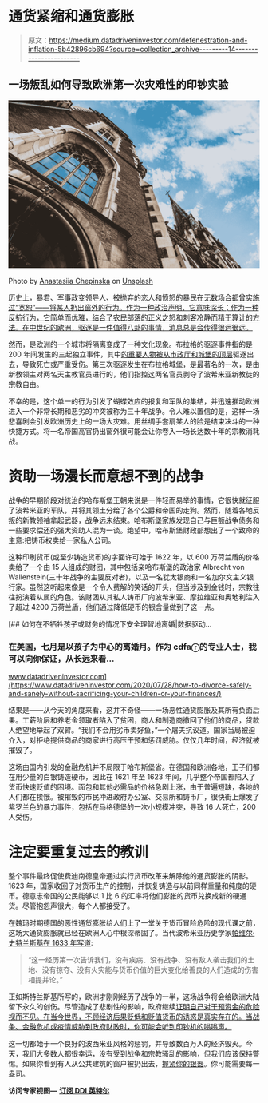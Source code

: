 # 通货紧缩和通货膨胀

> 原文：<https://medium.datadriveninvestor.com/defenestration-and-inflation-5b42896cb694?source=collection_archive---------14----------------------->

## 一场叛乱如何导致欧洲第一次灾难性的印钞实验

![](img/82b8cbbdabb59dbab64eec8f40b0c2df.png)

Photo by [Anastasiia Chepinska](https://unsplash.com/@anastasiiachepinska?utm_source=medium&utm_medium=referral) on [Unsplash](https://unsplash.com?utm_source=medium&utm_medium=referral)

历史上，暴君、军事政变领导人、被抛弃的恋人和愤怒的暴民在[无数场合都曾实施过“宽恕”——将某人扔出窗外的行为。作为一种政治声明，它意味深长；作为一种反抗行为，它简单而优雅，结合了农民部落的正义之怒和刺客冷静而精于算计的方法。在中世纪的欧洲，驱逐是一件值得八卦的事情，消息总是会传得很远很远。](https://www.journals.uchicago.edu/doi/full/10.1086/690123?mobileUi=0&)

然而，是欧洲的一个城市将隔离变成了一种文化现象。布拉格的驱逐事件指的是 200 年间发生的三起独立事件，其中[的重要人物被从市政厅和城堡的顶层](https://www.newstatesman.com/2017/10/bohemian-rhapsody-two-defenstrations-prague)驱逐出去，导致死亡或严重受伤。第三次驱逐发生在布拉格城堡，是最著名的一次，是由新教领主对两名天主教官员进行的，他们指控这两名官员剥夺了波希米亚新教徒的宗教自由。

不幸的是，这个单一的行为引发了蝴蝶效应的报复和军队的集结，并迅速推动欧洲进入一个非常长期和恶劣的冲突被称为三十年战争。令人难以置信的是，这样一场悲喜剧会引发欧洲历史上的一场大灾难。用丝绸手套扇某人的脸是结束决斗的一种快捷方式。将一名帝国高官扔出窗外很可能会让你卷入一场长达数十年的宗教消耗战。

# **资助一场漫长而意想不到的战争**

战争的早期阶段对统治的哈布斯堡王朝来说是一件轻而易举的事情，它很快就征服了波希米亚的军队，并将其领土分给了各个公爵和帝国的走狗。然而，随着各地反叛的新教领袖拿起武器，战争远未结束。哈布斯堡家族发现自己与巨额战争债务和一些要求偿还的强大资助人混为一谈。绝望中，哈布斯堡财政部想出了一个致命的主意:把铸币权卖给一家私人公司。

这种印刷货币(或至少铸造货币)的字面许可始于 1622 年，以 600 万荷兰盾的价格卖给了一个由 15 人组成的财团，其中包括亲哈布斯堡的政治家 Albrecht von Wallenstein(三十年战争的主要反对者)，以及一名犹太银商和一名加尔文主义银行家。虽然这听起来像是一个令人费解的笑话的开头，但当涉及到金钱时，宗教往往扮演着从属的角色。该财团从其私人铸币厂向波希米亚、摩拉维亚和奥地利注入了超过 4200 万荷兰盾，他们通过降低硬币的银含量做到了这一点。

[](https://www.datadriveninvestor.com/2020/07/28/how-to-divorce-safely-and-sanely-without-sacrificing-your-children-or-your-finances/) [## 如何在不牺牲孩子或财务的情况下安全理智地离婚|数据驱动…

### 在美国，七月是以孩子为中心的离婚月。作为 cdfaⓡ的专业人士，我可以向你保证，从长远来看…

www.datadriveninvestor.com](https://www.datadriveninvestor.com/2020/07/28/how-to-divorce-safely-and-sanely-without-sacrificing-your-children-or-your-finances/) 

结果是——从今天的角度来看，这并不奇怪——一场恶性通货膨胀及其所有负面后果。工薪阶层和养老金领取者陷入了贫困，商人和制造商撤回了他们的商品，贷款人绝望地举起了双臂。“我们不会用劣币卖好鱼，”一个屠夫抗议道。国家当局被迫介入，对拒绝提供商品的商家进行高压干预和惩罚威胁。仅仅几年时间，经济就被摧毁了。

这场由国内引发的金融危机并不局限于哈布斯堡省。在德国和欧洲各地，王子们都在用少量的白银铸造硬币，因此在 1621 年至 1623 年间，几乎整个帝国都陷入了货币快速贬值的困境。面包和其他必需品的价格急剧上涨，由于普遍短缺，各地的人们都在挨饿。被摧毁的市民冲进政府办公室、交易所和铸币厂，很快街上爆发了紫罗兰色的暴力事件，包括在马格德堡的一次小规模冲突，导致 16 人死亡，200 人受伤。

# 注定要重复过去的教训

整个事件最终促使费迪南德皇帝通过实行货币改革来解除他的通货膨胀的阴影。1623 年，国家收回了对货币生产的控制，并恢复铸造与以前同样重量和纯度的硬币。德意志帝国的公民能够以 1 比 6 的汇率将他们膨胀的货币兑换成新的硬通货。尽管抱怨声很大，每个人都接受了。

在魏玛时期德国的恶性通货膨胀给人们上了一堂关于货币冒险危险的现代课之前，这场大通货膨胀就已经在欧洲人心中根深蒂固了。当代波希米亚历史学家[帕维尔·史特兰斯基在 1633 年写道](https://www.amazon.com/Der-Drei%C3%9Figj%C3%A4hrige-Krieg/dp/3549074433):

> “这一经历第一次告诉我们，没有疾病、没有战争、没有敌人袭击我们的土地、没有掠夺、没有火灾能与货币价值的巨大变化给善良的人们造成的伤害相提并论。”

正如斯特兰斯基所写的，欧洲才刚刚经历了战争的一半，这场战争将会给欧洲大陆留下永久的创伤。尽管造成了悲剧性的影响，政府继续[证明自己对干预资金的危险视而不见。在当今世界，不顾经济后果贬低和贬值货币的诱惑是真实存在的。当战争、金融危机或疫情威胁到政府财政时，你可能会听到印钞机的嗡嗡声。](https://www.wsj.com/articles/SB963962824825447114)

这一切都始于一个良好的波西米亚风格的惩罚，并导致数百万人的经济毁灭。今天，我们大多数人都很幸运，没有受到战争和宗教骚乱的影响，但我们应该保持警惕。如果你看到有人从公共建筑的窗户被扔出去，[握紧你的银器](https://www.cnbc.com/2020/07/24/silver-prices-trader-foresees-30percent-rally.html)。你可能需要每一盎司。

**访问专家视图—** [**订阅 DDI 英特尔**](https://datadriveninvestor.com/ddi-intel)